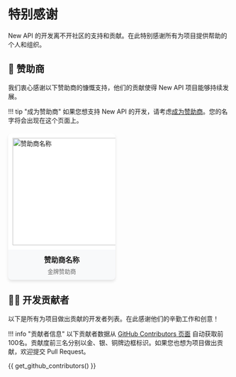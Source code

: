 # 特别感谢

New API 的开发离不开社区的支持和贡献。在此特别感谢所有为项目提供帮助的个人和组织。

## 💝 赞助商

我们衷心感谢以下赞助商的慷慨支持，他们的贡献使得 New API 项目能够持续发展。

!!! tip "成为赞助商"
    如果您想支持 New API 的开发，请考虑[成为赞助商](https://github.com/sponsors/Calcium-Ion)。您的名字将会出现在这个页面上。

<div class="sponsor-grid">
  <div class="sponsor-card">
    <a href="https://example.com" target="_blank">
      <img src="https://example.com/logo.png" alt="赞助商名称">
      <div class="sponsor-info">
        <span class="sponsor-name">赞助商名称</span>
        <span class="sponsor-tier">金牌赞助商</span>
      </div>
    </a>
  </div>
 
</div>

## 👨‍💻 开发贡献者

以下是所有为项目做出贡献的开发者列表。在此感谢他们的辛勤工作和创意！

!!! info "贡献者信息"
    以下贡献者数据从 [GitHub Contributors 页面](https://github.com/Calcium-Ion/new-api/graphs/contributors) 自动获取前100名。贡献度前三名分别以金、银、铜牌边框标识。如果您也想为项目做出贡献，欢迎提交 Pull Request。

{{ get_github_contributors() }}

<style>
.sponsor-grid {
  display: grid;
  grid-template-columns: repeat(auto-fill, minmax(200px, 1fr));
  gap: 20px;
  margin: 20px 0;
}

.sponsor-card {
  border-radius: 8px;
  overflow: hidden;
  box-shadow: 0 4px 6px rgba(0, 0, 0, 0.1);
  transition: transform 0.3s ease, box-shadow 0.3s ease;
  background-color: #f8f9fa;
}

.sponsor-card:hover {
  transform: translateY(-5px);
  box-shadow: 0 6px 12px rgba(0, 0, 0, 0.15);
}

.sponsor-card a {
  text-decoration: none;
  color: inherit;
  display: flex;
  flex-direction: column;
}

.sponsor-card img {
  width: 100%;
  aspect-ratio: 1;
  object-fit: contain;
  padding: 10px;
  background-color: white;
}

.sponsor-info {
  padding: 10px;
  text-align: center;
}

.sponsor-name {
  display: block;
  font-weight: bold;
  font-size: 1rem;
  margin-bottom: 5px;
}

.sponsor-tier {
  display: block;
  font-size: 0.8rem;
  color: #666;
}

[data-md-color-scheme="slate"] .sponsor-card {
  background-color: #2e303e;
}

[data-md-color-scheme="slate"] .sponsor-card img {
  background-color: #1e1e2e;
}

[data-md-color-scheme="slate"] .sponsor-tier {
  color: #aaa;
}
</style>

